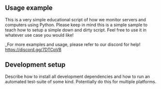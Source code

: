 ## Usage example

This is a very simple educational script of how we monitor servers and computers using Python. 
Please keep in mind this is a simple sample to teach how to setup a simple down and dirty script. Feel free to use it in whatever use case you would like! 

_For more examples and usage, please refer to our discord for help! https://discord.gg/7DTCpVB

## Development setup

Describe how to install all development dependencies and how to run an automated test-suite of some kind. Potentially do this for multiple platforms.
